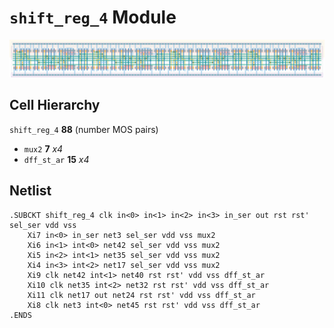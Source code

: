 # `shift_reg_4` Module
![Layout](shift_reg_4.png)

## Cell Hierarchy

`shift_reg_4` **88** (number MOS pairs)
- `mux2` **7** *x4*
- `dff_st_ar` **15** *x4*

## Netlist

```
.SUBCKT shift_reg_4 clk in<0> in<1> in<2> in<3> in_ser out rst rst' sel_ser vdd vss
    Xi7 in<0> in_ser net3 sel_ser vdd vss mux2
    Xi6 in<1> int<0> net42 sel_ser vdd vss mux2
    Xi5 in<2> int<1> net35 sel_ser vdd vss mux2
    Xi4 in<3> int<2> net17 sel_ser vdd vss mux2
    Xi9 clk net42 int<1> net40 rst rst' vdd vss dff_st_ar
    Xi10 clk net35 int<2> net32 rst rst' vdd vss dff_st_ar
    Xi11 clk net17 out net24 rst rst' vdd vss dff_st_ar
    Xi8 clk net3 int<0> net45 rst rst' vdd vss dff_st_ar
.ENDS
```

